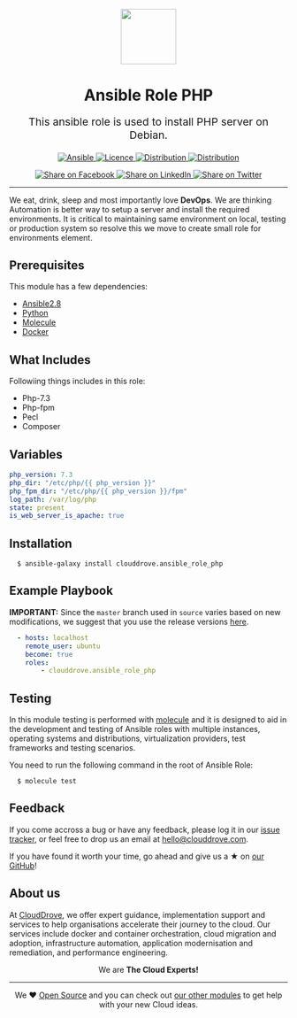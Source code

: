 <!-- This file was automatically generated by the `geine`. Make all changes to `README.yaml` and run `make readme` to rebuild this file. -->


<p align="center"> <img src="https://user-images.githubusercontent.com/50652676/62451340-ba925480-b78b-11e9-99f0-13a8a9cc0afa.png" width="100" height="100"></p>

<h1 align="center">
    Ansible Role PHP
</h1>

<p align="center" style="font-size: 1.2rem;">
    This ansible role is used to install PHP server on Debian.
     </p>

<p align="center">

<a href="https://www.ansible.com">
  <img src="https://img.shields.io/badge/Ansible-2.8-green" alt="Ansible">
</a>
<a href="LICENSE.md">
  <img src="https://img.shields.io/badge/License-MIT-blue.svg" alt="Licence">
</a>
<a href="Distribution">
  <img src="https://img.shields.io/badge/Ubuntu-16.x-yellowgreen" alt="Distribution">
</a>
<a href="Distribution">
  <img src="https://img.shields.io/badge/Ubuntu-18.x-yellowgreen" alt="Distribution">
</a>

</p>
<p align="center">

<a href='https://facebook.com/sharer/sharer.php?u=https://github.com/clouddrove/ansible-role-php'>
  <img title="Share on Facebook" src="https://user-images.githubusercontent.com/50652676/62817743-4f64cb80-bb59-11e9-90c7-b057252ded50.png" />
</a>
<a href='https://www.linkedin.com/shareArticle?mini=true&title=Ansible+Role+PHP&url=https://github.com/clouddrove/ansible-role-php'>
  <img title="Share on LinkedIn" src="https://user-images.githubusercontent.com/50652676/62817742-4e339e80-bb59-11e9-87b9-a1f68cae1049.png" />
</a>
<a href='https://twitter.com/intent/tweet/?text=Ansible+Role+PHP&url=https://github.com/clouddrove/ansible-role-php'>
  <img title="Share on Twitter" src="https://user-images.githubusercontent.com/50652676/62817740-4c69db00-bb59-11e9-8a79-3580fbbf6d5c.png" />
</a>

</p>
<hr>



We eat, drink, sleep and most importantly love **DevOps**. We are thinking Automation is better way to setup a server and install the required environments. It is critical to maintaining same environment on local, testing or production system so resolve this we move to create small role for environments element.



## Prerequisites

This module has a few dependencies:

- [Ansible2.8](https://docs.ansible.com/ansible/latest/installation_guide/intro_installation.html)
- [Python](https://www.python.org/downloads)
- [Molecule](https://molecule.readthedocs.io/en/stable/installation.html)
- [Docker](https://docs.docker.com/install/linux/docker-ce/ubuntu)


## What Includes

Followiing things includes in this role:
- Php-7.3
- Php-fpm
- Pecl
- Composer

## Variables

```yaml
php_version: 7.3
php_dir: "/etc/php/{{ php_version }}"
php_fpm_dir: "/etc/php/{{ php_version }}/fpm"
log_path: /var/log/php
state: present
is_web_server_is_apache: true

```

## Installation
```consol
  $ ansible-galaxy install clouddrove.ansible_role_php
```

Example Playbook
----------------
**IMPORTANT:** Since the `master` branch used in `source` varies based on new modifications, we suggest that you use the release versions [here](https://github.com/clouddrove/ansible-role-php/releases).

```yaml
  - hosts: localhost
    remote_user: ubuntu
    become: true
    roles:
        - clouddrove.ansible_role_php
```

## Testing


In this module testing is performed with [molecule](https://molecule.readthedocs.io/en/stable/index.html) and it is designed to aid in the development and testing of Ansible roles with multiple instances, operating systems and distributions, virtualization providers, test frameworks and testing scenarios.

You need to run the following command in the root of Ansible Role:
```console
  $ molecule test
```


## Feedback
If you come accross a bug or have any feedback, please log it in our [issue tracker](https://github.com/clouddrove/ansible-role-php/issues), or feel free to drop us an email at [hello@clouddrove.com](mailto:hello@clouddrove.com).

If you have found it worth your time, go ahead and give us a ★ on [our GitHub](https://github.com/clouddrove/ansible-role-php)!

## About us

At [CloudDrove][website], we offer expert guidance, implementation support and services to help organisations accelerate their journey to the cloud. Our services include docker and container orchestration, cloud migration and adoption, infrastructure automation, application modernisation and remediation, and performance engineering.

<p align="center">We are <b> The Cloud Experts!</b></p>
<hr />
<p align="center">We ❤️  <a href="https://github.com/clouddrove">Open Source</a> and you can check out <a href="https://github.com/clouddrove">our other modules</a> to get help with your new Cloud ideas.</p>

  [website]: https://clouddrove.com
  [github]: https://github.com/clouddrove
  [linkedin]: https://cpco.io/linkedin
  [twitter]: https://twitter.com/clouddrove/
  [email]: https://clouddrove.com/contact-us.html
  [terraform_modules]: https://github.com/clouddrove?utf8=%E2%9C%93&q=terraform-&type=&language=
